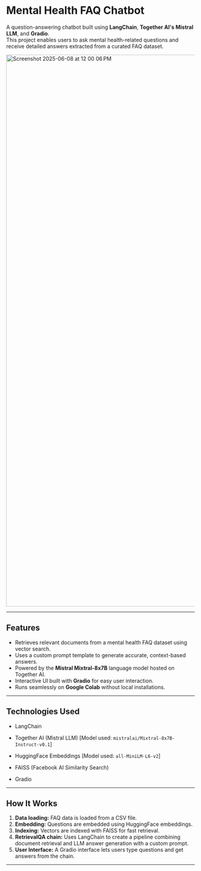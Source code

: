 # Mental Health FAQ Chatbot

A question-answering chatbot built using **LangChain**, **Together AI's Mistral LLM**, and **Gradio**.  
This project enables users to ask mental health-related questions and receive detailed answers extracted from a curated FAQ dataset.

<img width="1470" alt="Screenshot 2025-06-08 at 12 00 06 PM" src="https://github.com/user-attachments/assets/a29d74b0-2019-4eec-b5fb-e7610f5aa17f" />

---
## Features

- Retrieves relevant documents from a mental health FAQ dataset using vector search.
- Uses a custom prompt template to generate accurate, context-based answers.
- Powered by the **Mistral Mixtral-8x7B** language model hosted on Together AI.
- Interactive UI built with **Gradio** for easy user interaction.
- Runs seamlessly on **Google Colab** without local installations.

---

## Technologies Used

- LangChain  

- Together AI (Mistral LLM) [Model used: `mistralai/Mixtral-8x7B-Instruct-v0.1`]  

- HuggingFace Embeddings  [Model used: `all-MiniLM-L6-v2`]

- FAISS (Facebook AI Similarity Search)  

- Gradio  
---

## How It Works

1. **Data loading:** FAQ data is loaded from a CSV file.  
2. **Embedding:** Questions are embedded using HuggingFace embeddings.  
3. **Indexing:** Vectors are indexed with FAISS for fast retrieval.  
4. **RetrievalQA chain:** Uses LangChain to create a pipeline combining document retrieval and LLM answer generation with a custom prompt.  
5. **User Interface:** A Gradio interface lets users type questions and get answers from the chain.

---
